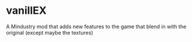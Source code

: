# vanillEX
A Mindustry mod that adds new features to the game that blend in with the original (except maybe the textures)
